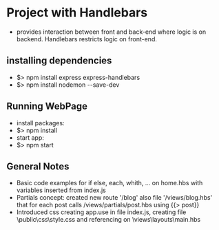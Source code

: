 # Project with Handlebars

- provides interaction between front and back-end where logic is on backend. Handlebars restricts logic on front-end.

## installing dependencies

- $> npm install express express-handlebars
- $> npm install nodemon --save-dev

## Running WebPage

- install packages:
- $> npm install
- start app:
- $> npm start

## General Notes

- Basic code examples for if else, each, whith, ... on home.hbs with variables inserted from index.js
- Partials concept: created new route '/blog' also file '/views/blog.hbs' that for each post calls /views/partials/post.hbs using {{> post}}
- Introduced css creating app.use in file index.js, creating file \public\css\style.css and referencing on \views\layouts\main.hbs
